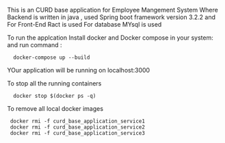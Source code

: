 This is an CURD base application for Employee Mangement System
Where Backend is written in java , used Spring boot framework version 3.2.2 
and For Front-End Ract is used 
For database MYsql is used 

To run the applcation
  Install docker and Docker compose in your system:
    and run command : 
          
	  docker-compose up --build
    
 YOur application will be running on localhost:3000

 To stop all the running containers 

      docker stop $(docker ps -q)

To remove all local docker images

     docker rmi -f curd_base_application_service1
     docker rmi -f curd_base_application_service2
     docker rmi -f curd_base_application_service3
     



    
